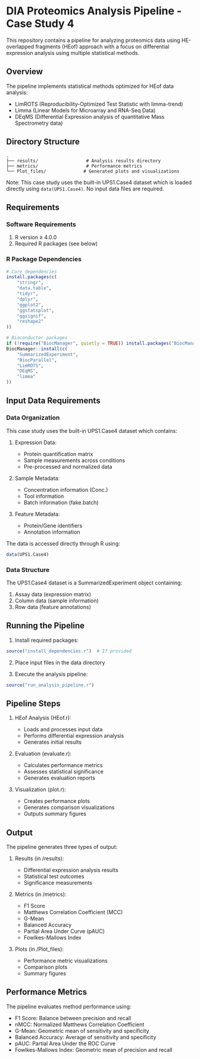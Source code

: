 # DIA Proteomics Analysis Pipeline - Case Study 4

This repository contains a pipeline for analyzing proteomics data using HE-overlapped fragments (HEof) approach with a focus on differential expression analysis using multiple statistical methods.

## Overview

The pipeline implements statistical methods optimized for HEof data analysis:
- LimROTS (Reproducibility-Optimized Test Statistic with limma-trend)
- Limma (Linear Models for Microarray and RNA-Seq Data)
- DEqMS (Differential Expression analysis of quantitative Mass Spectrometry data)

## Directory Structure

```
.
├── results/                  # Analysis results directory
├── metrics/                  # Performance metrics
└── Plot_files/              # Generated plots and visualizations
```

Note: This case study uses the built-in UPS1.Case4 dataset which is loaded directly using `data(UPS1.Case4)`. No input data files are required.

## Requirements

### Software Requirements
1. R version ≥ 4.0.0
2. Required R packages (see below)

### R Package Dependencies

```r
# Core dependencies
install.packages(c(
    "stringr",
    "data.table",
    "tidyr",
    "dplyr",
    "ggplot2",
    "ggstatsplot",
    "ggsignif",
    "reshape2"
))

# Bioconductor packages
if (!require("BiocManager", quietly = TRUE)) install.packages("BiocManager")
BiocManager::install(c(
    "SummarizedExperiment",
    "BiocParallel",
    "LimROTS",
    "DEqMS",
    "limma"
))
```

## Input Data Requirements

### Data Organization

This case study uses the built-in UPS1.Case4 dataset which contains:

1. Expression Data:
   - Protein quantification matrix
   - Sample measurements across conditions
   - Pre-processed and normalized data

2. Sample Metadata:
   - Concentration information (Conc.)
   - Tool information
   - Batch information (fake.batch)

3. Feature Metadata:
   - Protein/Gene identifiers
   - Annotation information

The data is accessed directly through R using:
```r
data(UPS1.Case4)
```

### Data Structure

The UPS1.Case4 dataset is a SummarizedExperiment object containing:
1. Assay data (expression matrix)
2. Column data (sample information)
3. Row data (feature annotations)

## Running the Pipeline

1. Install required packages:
```r
source("install_dependencies.r")  # If provided
```

2. Place input files in the data directory

3. Execute the analysis pipeline:
```r
source("run_analysis_pipeline.r")
```

## Pipeline Steps

1. HEof Analysis (HEof.r):
   - Loads and processes input data
   - Performs differential expression analysis
   - Generates initial results

2. Evaluation (evaluate.r):
   - Calculates performance metrics
   - Assesses statistical significance
   - Generates evaluation reports

3. Visualization (plot.r):
   - Creates performance plots
   - Generates comparison visualizations
   - Outputs summary figures

## Output

The pipeline generates three types of output:

1. Results (in /results):
   - Differential expression analysis results
   - Statistical test outcomes
   - Significance measurements

2. Metrics (in /metrics):
   - F1 Score
   - Matthews Correlation Coefficient (MCC)
   - G-Mean
   - Balanced Accuracy
   - Partial Area Under Curve (pAUC)
   - Fowlkes-Mallows Index

3. Plots (in /Plot_files):
   - Performance metric visualizations
   - Comparison plots
   - Summary figures

## Performance Metrics

The pipeline evaluates method performance using:
- F1 Score: Balance between precision and recall
- nMCC: Normalized Matthews Correlation Coefficient
- G-Mean: Geometric mean of sensitivity and specificity
- Balanced Accuracy: Average of sensitivity and specificity
- pAUC: Partial Area Under the ROC Curve
- Fowlkes-Mallows Index: Geometric mean of precision and recall
